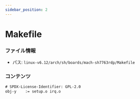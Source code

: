 ```yaml
---
sidebar_position: 2
---
```

# Makefile

### ファイル情報

- パス: `linux-v6.12/arch/sh/boards/mach-sh7763rdp/Makefile`

### コンテンツ

```txt
# SPDX-License-Identifier: GPL-2.0
obj-y    := setup.o irq.o

```
